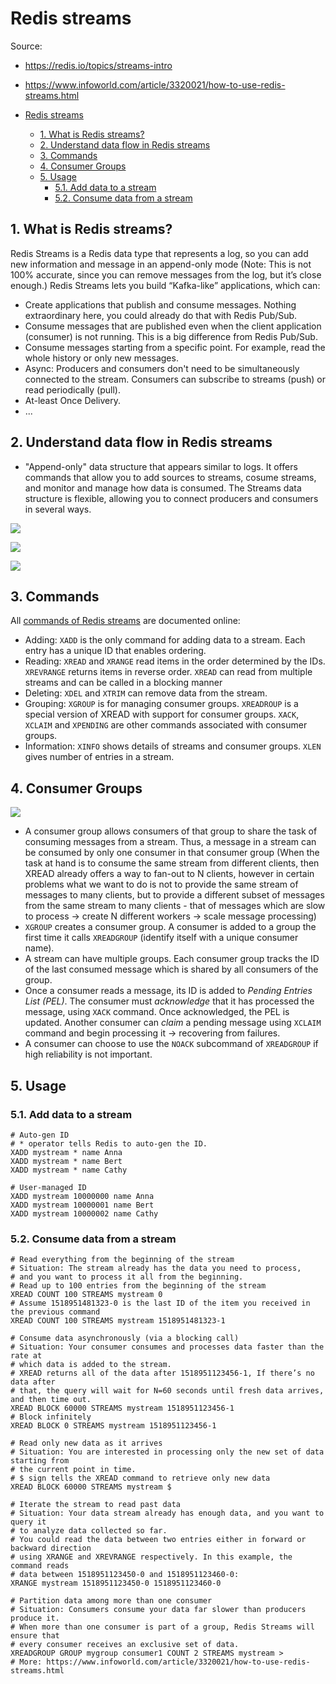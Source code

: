 # Redis streams

Source:
- https://redis.io/topics/streams-intro
- https://www.infoworld.com/article/3320021/how-to-use-redis-streams.html

- [Redis streams](#redis-streams)
  - [1. What is Redis streams?](#1-what-is-redis-streams)
  - [2. Understand data flow in Redis streams](#2-understand-data-flow-in-redis-streams)
  - [3. Commands](#3-commands)
  - [4. Consumer Groups](#4-consumer-groups)
  - [5. Usage](#5-usage)
    - [5.1. Add data to a stream](#51-add-data-to-a-stream)
    - [5.2. Consume data from a stream](#52-consume-data-from-a-stream)

## 1. What is Redis streams?

Redis Streams is a Redis data type that represents a log, so you can add new information and message in an append-only mode (Note: This is not 100% accurate, since you can remove messages from the log, but it’s close enough.)  Redis Streams lets you build “Kafka-like” applications, which can:

- Create applications that publish and consume messages. Nothing extraordinary here, you could already do that with Redis Pub/Sub.
- Consume messages that are published even when the client application (consumer) is not running. This is a big difference from Redis Pub/Sub.
- Consume messages starting from a specific point. For example, read the whole history or only new messages.
- Async: Producers and consumers don't need to be simultaneously connected to the stream. Consumers can subscribe to streams (push) or read periodically (pull).
- At-least Once Delivery.
- ...

## 2. Understand data flow in Redis streams

- "Append-only" data structure that appears similar to logs. It offers commands that allow you to add sources to streams, cosume streams, and monitor and manage how data is consumed. The Streams data structure is flexible, allowing you to connect producers and consumers in several ways.

![](https://images.idgesg.net/images/article/2018/11/redis-streams-figure-1-100779767-large.jpg?auto=webp)

![](https://images.idgesg.net/images/article/2018/11/redis-streams-figure-2-100779768-large.jpg?auto=webp)

![](https://images.idgesg.net/images/article/2018/11/redis-streams-figure-3-100779769-large.jpg?auto=webp)

## 3. Commands

All [commands of Redis streams](https://redis.io/commands#stream) are documented online:

- Adding: `XADD` is the only command for adding data to a stream. Each entry has a unique ID that enables ordering.
- Reading: `XREAD` and `XRANGE` read items in the order determined by the IDs. `XREVRANGE` returns items in reverse order. `XREAD` can read from multiple streams and can be called in a blocking manner
- Deleting: `XDEL` and `XTRIM` can remove data from the stream.
- Grouping: `XGROUP` is for managing consumer groups. `XREADROUP` is a special version of XREAD with support for consumer groups. `XACK`, `XCLAIM` and `XPENDING` are other commands associated with consumer groups.
- Information: `XINFO` shows details of streams and consumer groups. `XLEN` gives number of entries in a stream.

## 4. Consumer Groups

![](https://devopedia.org/images/article/229/8887.1571235190.png)

 - A consumer group allows consumers of that group to share the task of consuming messages from a stream. Thus, a message in a stream can be consumed by only one consumer in that consumer group (When the task at hand is to consume the same stream from different clients, then XREAD already offers a way to fan-out to N clients, however in certain problems what we want to do is not to provide the same stream of messages to many clients, but to provide a different subset of messages from the same stream to many clients - that of messages which are slow to process -> create N different workers -> scale message processing)
- `XGROUP` creates a consumer group. A consumer is added to a group the first time it calls `XREADGROUP` (identify itself with a unique consumer name).
- A stream can have multiple groups. Each consumer group tracks the ID of the last consumed message which is shared by all consumers of the group.
- Once a consumer reads a message, its ID is added to *Pending Entries List (PEL)*. The consumer must *acknowledge* that it has processed the message, using `XACK` command. Once acknowledged, the PEL is updated. Another consumer can *claim* a pending message using `XCLAIM` command and begin processing it -> recovering from failures.
- A consumer can choose to use the `NOACK` subcommand of `XREADGROUP` if high reliability is not important.

## 5. Usage

### 5.1. Add data to a stream

```
# Auto-gen ID
# * operator tells Redis to auto-gen the ID.
XADD mystream * name Anna
XADD mystream * name Bert
XADD mystream * name Cathy

# User-managed ID
XADD mystream 10000000 name Anna
XADD mystream 10000001 name Bert
XADD mystream 10000002 name Cathy
```

### 5.2. Consume data from a stream

```
# Read everything from the beginning of the stream
# Situation: The stream already has the data you need to process,
# and you want to process it all from the beginning.
# Read up to 100 entries from the beginning of the stream
XREAD COUNT 100 STREAMS mystream 0
# Assume 1518951481323-0 is the last ID of the item you received in the previous command
XREAD COUNT 100 STREAMS mystream 1518951481323-1

# Consume data asynchronously (via a blocking call)
# Situation: Your consumer consumes and processes data faster than the rate at
# which data is added to the stream.
# XREAD returns all of the data after 1518951123456-1, If there’s no data after
# that, the query will wait for N=60 seconds until fresh data arrives, and then time out.
XREAD BLOCK 60000 STREAMS mystream 1518951123456-1
# Block infinitely
XREAD BLOCK 0 STREAMS mystream 1518951123456-1

# Read only new data as it arrives
# Situation: You are interested in processing only the new set of data starting from
# the current point in time.
# $ sign tells the XREAD command to retrieve only new data
XREAD BLOCK 60000 STREAMS mystream $

# Iterate the stream to read past data
# Situation: Your data stream already has enough data, and you want to query it
# to analyze data collected so far.
# You could read the data between two entries either in forward or backward direction
# using XRANGE and XREVRANGE respectively. In this example, the command reads
# data between 1518951123450-0 and 1518951123460-0:
XRANGE mystream 1518951123450-0 1518951123460-0

# Partition data among more than one consumer
# Situation: Consumers consume your data far slower than producers produce it.
# When more than one consumer is part of a group, Redis Streams will ensure that
# every consumer receives an exclusive set of data.
XREADGROUP GROUP mygroup consumer1 COUNT 2 STREAMS mystream >
# More: https://www.infoworld.com/article/3320021/how-to-use-redis-streams.html
```
